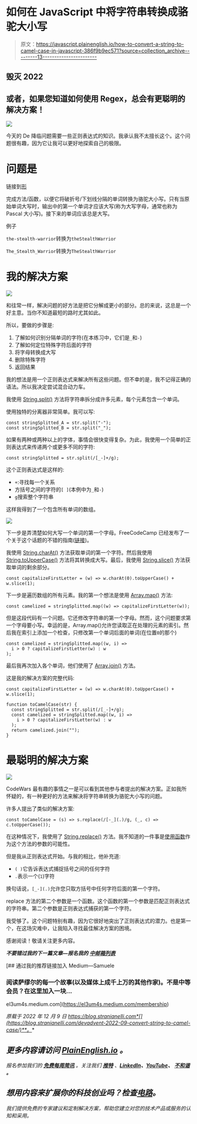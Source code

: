 # 如何在 JavaScript 中将字符串转换成骆驼大小写

> 原文：<https://javascript.plainenglish.io/how-to-convert-a-string-to-camel-case-in-javascript-386f9b9ec571?source=collection_archive---------13----------------------->

## 毁灭 2022

## 或者，如果您知道如何使用 Regex，总会有更聪明的解决方案！

![](img/d8ba5898c133a8d675cfed3fdcf2cd78.png)

今天的 De 降临问题需要一些正则表达式的知识。我承认我不太擅长这个。这个问题很有趣，因为它让我可以更好地探索自己的极限。

# 问题是

链接到[形](https://www.codewars.com/kata/517abf86da9663f1d2000003)

完成方法/函数，以便它将破折号/下划线分隔的单词转换为骆驼大小写。只有当原始单词大写时，输出中的第一个单词才应该大写(称为大写字母，通常也称为 Pascal 大小写)。接下来的单词应该总是大写。

例子

`the-stealth-warrior`转换为`theStealthWarrior`

`The_Stealth_Warrior`转换为`TheStealthWarrior`

# 我的解决方案

![](img/83d12dd73ac7c598caf906014103efcb.png)

和往常一样，解决问题的好方法是把它分解成更小的部分。总的来说，这总是一个好主意。当你不知道最短的路时尤其如此。

所以，要做的步骤是:

1.  了解如何识别分隔单词的字符(在本练习中，它们是`_`和`-`)
2.  了解如何定位特殊字符后面的字符
3.  将字母转换成大写
4.  删除特殊字符
5.  返回结果

我的想法是用一个正则表达式来解决所有这些问题。但不幸的是，我不记得正确的语法。所以我决定尝试混合动力车。

我使用 [String.split()](https://developer.mozilla.org/en-US/docs/Web/JavaScript/Reference/Global_Objects/String/split) 方法将字符串拆分成许多元素，每个元素包含一个单词。

使用独特的分离器非常简单。我可以写:

```
const stringSplitted_A = str.split("-");
const stringSplitted_B = str.split("_");
```

如果有两种或两种以上的字体，事情会很快变得复杂。为此，我使用一个简单的正则表达式来传递两个或更多不同的字符:

```
const stringSplitted = str.split(/[_-]+/g);
```

这个正则表达式是这样的:

*   `+`:寻找每一个关系
*   方括号之间的字符的`[ ]`(本例中为`_`和`-`)
*   `g`搜索整个字符串

这样我得到了一个包含所有单词的数组。

![](img/9b724d18cd4bf65c388f09bda8cda4cc.png)

下一步是弄清楚如何大写一个单词的第一个字母。FreeCodeCamp 已经发布了一个关于这个话题的不错的指南([链接](https://www.freecodecamp.org/news/javascript-capitalize-first-letter-of-word/))。

我使用 [String.charAt()](https://developer.mozilla.org/en-US/docs/Web/JavaScript/Reference/Global_Objects/String/charAt) 方法获取单词的第一个字符。然后我使用 [String.toUpperCase()](https://developer.mozilla.org/en-US/docs/Web/JavaScript/Reference/Global_Objects/String/toUpperCase) 方法将其转换成大写。最后，我使用 [String.slice()](https://developer.mozilla.org/en-US/docs/Web/JavaScript/Reference/Global_Objects/String/slice) 方法获取单词的剩余部分。

```
const capitalizeFirstLetter = (w) => w.charAt(0).toUpperCase() + w.slice(1);
```

下一步是遍历数组的所有元素。我的第一个想法是使用 [Array.map()](https://developer.mozilla.org/en-US/docs/Web/JavaScript/Reference/Global_Objects/Array/map) 方法:

```
const camelized = stringSplitted.map((w) => capitalizeFirstLetter(w));
```

但是这段代码有一个问题。它还修改字符串的第一个字母。然而，这个问题要求第一个字母要小写。幸运的是，Array.map()允许您读取正在处理的元素的索引。然后我在索引上添加一个检查，只修改第一个单词后面的单词(在位置`0`的那个)

```
const camelized = stringSplitted.map((w, i) =>
  i > 0 ? capitalizeFirstLetter(w) : w
);
```

最后我再次加入各个单词，他们使用了 [Array.join()](https://developer.mozilla.org/en-US/docs/Web/JavaScript/Reference/Global_Objects/Array/join) 方法。

这是我的解决方案的完整代码:

```
const capitalizeFirstLetter = (w) => w.charAt(0).toUpperCase() + w.slice(1);

function toCamelCase(str) {
  const stringSplitted = str.split(/[_-]+/g);
  const camelized = stringSplitted.map((w, i) =>
    i > 0 ? capitalizeFirstLetter(w) : w
  );
  return camelized.join("");
}
```

# 最聪明的解决方案

![](img/b551dc9f990f6f4ecbdd714aa5ada143.png)

CodeWars 最有趣的事情之一是可以看到其他参与者提出的解决方案。正如我所怀疑的，有一种更好的方法来解决将字符串转换为骆驼大小写的问题。

许多人提出了类似的解决方案:

```
const toCamelCase = (s) => s.replace(/[-_](.)/g, (_, c) => c.toUpperCase());
```

在这种情况下，我使用了 [String.replace()](https://developer.mozilla.org/en-US/docs/Web/JavaScript/Reference/Global_Objects/String/replace) 方法。我不知道的一件事是[使用函数](https://developer.mozilla.org/en-US/docs/Web/JavaScript/Reference/Global_Objects/String/replace#specifying_a_function_as_the_replacement)作为这个方法的参数的可能性。

但是我从正则表达式开始。与我的相比，他补充道:

*   `( )`它告诉表达式捕捉括号之间的任何字符
*   `.`表示一个(`1`)字符

换句话说，`[_-](.)`允许您只取方括号中任何字符后面的第一个字符。

replace 方法的第二个参数是一个函数。这个函数的第一个参数是匹配正则表达式的字符串。第二个参数是正则表达式捕获的第一个字符。

我受够了。这个问题特别有趣，因为它很好地突出了正则表达式的潜力。也是第一个，在这场灾难中，让我陷入寻找最佳解决方案的困境。

感谢阅读！敬请关注更多内容。

***不要错过我的下一篇文章—报名我的*** [***中邮箱列表***](https://medium.com/subscribe/@el3um4s)

[](https://el3um4s.medium.com/membership) [## 通过我的推荐链接加入 Medium—Samuele

### 阅读萨缪尔的每一个故事(以及媒体上成千上万的其他作家)。不是中等会员？在这里加入一块…

el3um4s.medium.com](https://el3um4s.medium.com/membership) 

*原载于 2022 年 12 月 9 日 https://blog.stranianelli.com*[](https://blog.stranianelli.com/devadvent-2022-09-convert-string-to-camel-case/)**。**

## *更多内容请访问 [PlainEnglish.io](https://plainenglish.io/) 。*

*报名参加我们的 [**免费每周简讯**](http://newsletter.plainenglish.io/) 。关注我们 [**推特**](https://twitter.com/inPlainEngHQ) 、[**LinkedIn**](https://www.linkedin.com/company/inplainenglish/)**、**[**YouTube**](https://www.youtube.com/channel/UCtipWUghju290NWcn8jhyAw)**、** [**不和谐**](https://discord.gg/GtDtUAvyhW) **。***

## *想用内容来扩展你的科技创业吗？检查[电路](https://circuit.ooo/?utm=publication-post-cta)。*

*我们提供免费的专家建议和定制解决方案，帮助您建立对您的技术产品或服务的认知和采用。*